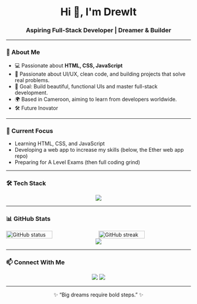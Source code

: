 <!-- Profile Banner -->

<h1 align="center">Hi 👋, I'm DrewIt</h1>
<h3 align="center">Aspiring Full-Stack Developer | Dreamer & Builder </h3>

---

### 🚀 About Me
- 💻 Passionate about **HTML, CSS, JavaScript** 
- 🧠 Passionate about UI/UX, clean code, and building projects that solve real problems.
- 🎯 Goal: Build beautiful, functional UIs and master full-stack development.
- 🌍 Based in Cameroon, aiming to learn from developers worldwide.
- 🛠 Future Inovator

---
### 🚀 Current Focus
- Learning HTML, CSS, and JavaScript
- Developing a web app to increase my skills (below, the Ether web app repo)
- Preparing for A Level Exams (then full coding grind)

---
### 🛠 Tech Stack
<div align="center">
  <img src="https://skillicons.dev/icons?i=html,css,js,github,vscode" />
</div>

---

### 📊 GitHub Stats
<div style="display: flex;">
  <img src="https://github-readme-stats.vercel.app/api?username=DrewIt273&show_icons=true&theme=tokyonight" alt="GitHub status" width="50%"/>
  <img src="https://github-readme-streak-stats.herokuapp.com/?user=DrewIt273&theme=tokyonight" alt="GitHub streak" width="50%"/>
</div>

<div align="center">
  <img src="https://github-readme-stats.vercel.app/api/top-langs/?username=drewIt273&layout=compact&theme=tokyonight" />
</div>

---

### 📫 Connect With Me
<p align="center">
  <a href="https://github.com/DrewIt273"><img src="https://img.shields.io/badge/GitHub-DrewIt273-black?style=for-the-badge&logo=github"></a>
  <a href="mailto:instantdrewIt@gmail.com"><img src="https://img.shields.io/badge/Email-Coming%20Soon-red?style=for-the-badge&logo=gmail"></a>
</p>

---

<p align="center">✨ “Big dreams require bold steps.” ✨</p>

